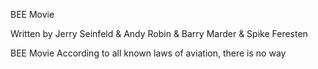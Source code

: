 BEE Movie

Written by Jerry Seinfeld & Andy Robin & Barry Marder & Spike Feresten


BEE Movie
According to all known laws of aviation, there is no way 